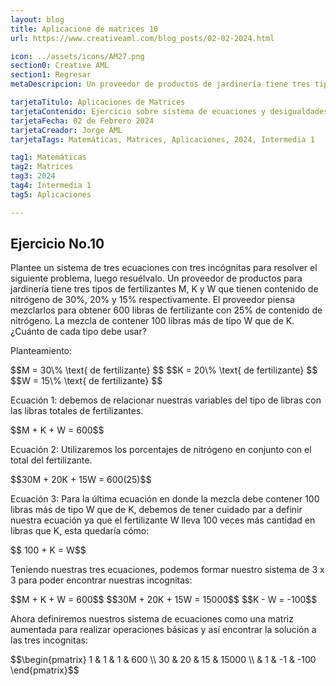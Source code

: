 ```yaml
---
layout: blog
title: Aplicacione de matrices 10
url: https://www.creativeaml.com/blog_posts/02-02-2024.html

icon: ../assets/icons/AM27.png
section0: Creative AML
section1: Regresar
metaDescripcion: Un proveedor de productos de jardinería tiene tres tipos de fertilizantes M, K y W que tienen un contenido de nitrógeno de 30%, 20% y 15% respectivamente.

tarjetaTitulo: Aplicaciones de Matrices
tarjetaContenido: Ejercicio sobre sistema de ecuaciones y desigualdades con aplicaciones de matrices, tomado de la tarea unidad 1 de matemática intermedia 1 del primer semestre de 2024; Con fines educativos para la educación superior. 
tarjetaFecha: 02 de Febrero 2024
tarjetaCreador: Jorge AML
tarjetaTags: Matemáticas, Matrices, Aplicaciones, 2024, Intermedia 1 

tag1: Matemáticas
tag2: Matrices
tag3: 2024
tag4: Intermedia 1
tag5: Aplicaciones

---
```

<h2>Ejercicio No.10</h2>
<p>Plantee un sistema de tres ecuaciones con tres incógnitas para resolver el siguiente problema, luego resuélvalo. Un proveedor de productos para jardinería tiene tres tipos de fertilizantes  M, K y W que tienen contenido de nitrógeno de 30%, 20% y 15% respectivamente. El proveedor piensa mezclarlos para obtener 600 libras de fertilizante con 25% de contenido de nitrógeno. La mezcla de contener 100 libras más de tipo W que de K. ¿Cuánto de cada tipo debe usar?</p>
<div class="latex">
<p>Planteamiento:</p>
$$M = 30\% \text{ de fertilizante} $$
$$K = 20\% \text{ de fertilizante} $$
$$W = 15\% \text{ de fertilizante} $$
<p>Ecuación 1: debemos de relacionar nuestras variables del tipo de libras con las libras totales de fertilizantes.</p>
$$M + K + W = 600$$
<p>Ecuación 2: Utilizaremos los porcentajes de nitrógeno en conjunto con el total del fertilizante.</p>
$$30M + 20K + 15W = 600(25)$$
<p>Ecuación 3: Para la última ecuación en donde la mezcla debe contener 100 libras  más de tipo W que de K, debemos de tener cuidado par a definir nuestra ecuación ya que el fertilizante W lleva 100 veces más cantidad en libras que K, esta quedaría cómo:</p>
$$ 100 + K = W$$
<p>Teniendo nuestras tres ecuaciones, podemos formar nuestro sistema de 3 x 3 para poder encontrar nuestras incognitas:</p>
$$M + K + W = 600$$
$$30M + 20K + 15W = 15000$$
$$K - W = -100$$
<p>Ahora definiremos nuestros sistema de ecuaciones como una matriz aumentada para realizar operaciones básicas y así encontrar la solución a las tres incognitas:</p>
$$\begin{pmatrix} 1 & 1 & 1 & 600 \\ 30 & 20 & 15 & 15000 \\ & 1 & -1 & -100 \end{pmatrix}$$

</div>
